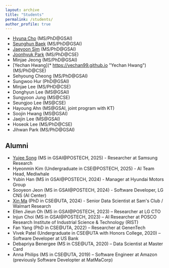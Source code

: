 ```yaml
---
layout: archive
title: "Students"
permalink: /students/
author_profile: true
---
```


* [Hyuna Cho](http://sites.google.com/view/hyunacho "Hyuna Cho") (MS/PhD@GSAI)
* [Seunghun Baek](https://habaek4.github.io/ "Seunghun Baek") (MS/PhD@GSAI)
* [Jaeyoon Sim](https://jaeyoonssim.github.io "Jaeyoon Sim") (MS/PhD@GSAI)
* [Joonhyuk Park](https://pjh1023.github.io/ "Joonhyuk Park") (MS/PhD@CSE)
* Minjae Jeong (MS/PhD@GSAI)
* [Yechan Hwang](* https://yechan99.github.io "Yechan Hwang")  (MS/PhD@CSE)
* Sehyoung Cheong (MS/PhD@GSAI)
* Sungwoo Hur (PhD@GSAI)
* Minjae Lee (MS/PHD@CSE)
* Donghyun Lee (MS@GSAI)
* Sungyoon Jung (MS@CSE)
* Seungjoo Lee (MS@CSE)
* Hayoung Ahn (MS@GSAI, joint program with KT)
* Soojin Hwang (MS@GSAI)
* Jaejin Lee (MS@GSAI)
* Hoseok Lee (MS/PhD@CSE) 
* Jihwan Park (MS/PhD@GSAI)

Alumni
----
* [Yujee Song](https://jardindelsol.github.io "Yujee Song") (MS in GSAI@POSTECH, 2025) - Researcher at Samsung Research
* Hyeonmin Kim (Undergraduate in CSE@POSTECH, 2025) - AI Team Head, Mediwhale
* Yubin Han (MS in GSAI@POSTECH, 2024) - Manager at Hyundai Motors Group
* Sooyeon Jeon (MS in GSAI@POSTECH, 2024) - Software Developer, LG CNS (AI Center)
* [Xin Ma](https://xma24.github.io/xma/ "Xin Ma") (PhD in CSE@UTA, 2024) - Senior Data Scientist at Sam's Club / Walmart Research
* Ellen Jieun Oh (MS in GSAI@POSTECH, 2023) – Researcher at LG CTO
* Injun Choi (MS in GSAI@POSTECH, 2023) – AI Researcher at POSCO Research Institute of Industrial Science & Technology (RIST)
* Fan Yang (PhD in CSE@UTA, 2022) – Researcher at GenenTech
* Vivek Patel (Undergraduate in CSE@UTA with Honors College, 2020) – Software Developer at US Bank
* Debapriya Benergee (MS in CSE@UTA, 2020) – Data Scientist at Master Card
* Anna Philips (MS in CSE@UTA, 2019) – Software Engineer at Amazon (previously Software Developter at MatMaCorp)
